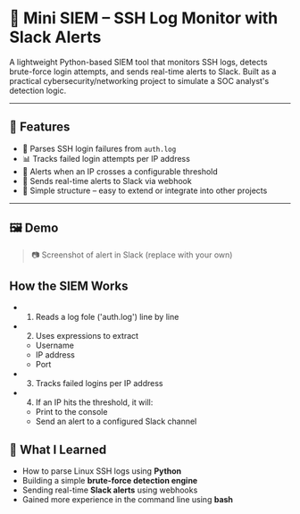 # 🔐 Mini SIEM – SSH Log Monitor with Slack Alerts

A lightweight Python-based SIEM tool that monitors SSH logs, detects brute-force login attempts, and sends real-time alerts to Slack. Built as a practical cybersecurity/networking project to simulate a SOC analyst's detection logic.

---

## 📌 Features

- 🧠 Parses SSH login failures from `auth.log`
- 📊 Tracks failed login attempts per IP address
- 🚨 Alerts when an IP crosses a configurable threshold
- 💬 Sends real-time alerts to Slack via webhook
- 📂 Simple structure – easy to extend or integrate into other projects

---

## 🖼️ Demo

> 📷 Screenshot of alert in Slack (replace with your own)

## How the SIEM Works

- 1. Reads a log fole ('auth.log') line by line
- 2. Uses expressions to extract
	- Username
	- IP address
	- Port
- 3. Tracks failed logins per IP address
- 4. If an IP hits the threshold, it will:
	- Print to the console
	- Send an alert to a configured Slack channel

## 🧠 What I Learned

- How to parse Linux SSH logs using **Python**
- Building a simple **brute-force detection engine**
- Sending real-time **Slack alerts** using webhooks
- Gained more experience in the command line using **bash**
